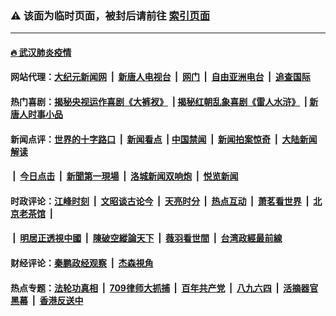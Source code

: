 ### ⚠️ 该面为临时页面，被封后请前往 [索引页面](../link4.md)

---

#### [🔥 武汉肺炎疫情](http://138.68.57.127:10000/videos/corona/)

#### 网站代理：[大纪元新闻网](http://138.68.57.127:10080/gb/) &nbsp;|&nbsp; [新唐人电视台](http://138.68.57.127:8808/gb/) &nbsp;|&nbsp; [网门](http://138.68.57.127:11000/) &nbsp;|&nbsp; [自由亚洲电台](http://138.68.57.127:9800/mandarin/) &nbsp;|&nbsp; [追查国际](http://138.68.57.127:10010/)

#### 热门喜剧：[揭秘央视运作喜剧《大裤衩》](http://138.68.57.127:10000/videos/res/big-shorts/) &nbsp;|&nbsp;[揭秘红朝乱象喜剧《雷人水浒》](http://138.68.57.127:10000/videos/res/OutlawsOfMarsh/) &nbsp;|&nbsp;[新唐人时事小品](http://138.68.57.127:10000/videos/res/comedy/)

#### 新闻点评：[世界的十字路口](http://138.68.57.127/tanghao/) &nbsp;|&nbsp; [新闻看点](http://138.68.57.127/news-insight/) &nbsp;|&nbsp;[中国禁闻](http://138.68.57.127/ntdtv-news/) &nbsp;|&nbsp; [新闻拍案惊奇](http://138.68.57.127/dayu/) &nbsp;|&nbsp; [大陆新闻解读](http://138.68.57.127/ntdtv-comedy/)
####   &nbsp;|&nbsp;  [今日点击](http://138.68.57.127/news-click/)  &nbsp;|&nbsp; [新聞第一現場](http://138.68.57.127/primary-scene/) &nbsp;|&nbsp; [洛城新闻双响炮](http://138.68.57.127/la-news/) &nbsp;|&nbsp; [悦览新闻](http://138.68.57.127/dingyue/)

#### 时政评论：[江峰时刻](http://138.68.57.127/today-in-history/) &nbsp;|&nbsp; [文昭谈古论今](http://138.68.57.127/wenzhao/) &nbsp;|&nbsp; [天亮时分](http://138.68.57.127/tianliang/) &nbsp;|&nbsp; [热点互动](http://138.68.57.127/ntdtv-rdhd/) &nbsp;|&nbsp; [萧茗看世界](http://138.68.57.127/simonegao/) &nbsp;|&nbsp; [北京老茶馆](http://138.68.57.127/teahouse/)  &nbsp;|&nbsp;  
####   &nbsp;|&nbsp;  [明居正透視中國](http://138.68.57.127/decoding-china/)  &nbsp;|&nbsp; [陳破空縱論天下](http://138.68.57.127/pokong/)  &nbsp;|&nbsp; [薇羽看世間](http://138.68.57.127/weiyu/)  &nbsp;|&nbsp; [台湾政經最前線](http://138.68.57.127/taiwan/)   

#### 财经评论：[秦鹏政经观察](http://138.68.57.127/qinpeng/) &nbsp;|&nbsp; [杰森視角 ](http://138.68.57.127/jason/)

#### 热点专题：[法轮功真相](http://138.68.57.127:10000/videos/truth.html) &nbsp;|&nbsp; [709律师大抓捕](http://138.68.57.127:10000/videos/709/) &nbsp;|&nbsp; [百年共产党](http://138.68.57.127:10000/videos/ccp.html) &nbsp;|&nbsp; [八九六四](http://138.68.57.127:10000/videos/88/)  &nbsp;|&nbsp; [活摘器官黑幕](http://138.68.57.127:10000/videos/res/Organs/)  &nbsp;|&nbsp; [香港反送中](http://138.68.57.127:10000/videos/res/hk/) 

<img src='http://gfw-breaker.win/link4.md' width='0px' height='0px'/>

